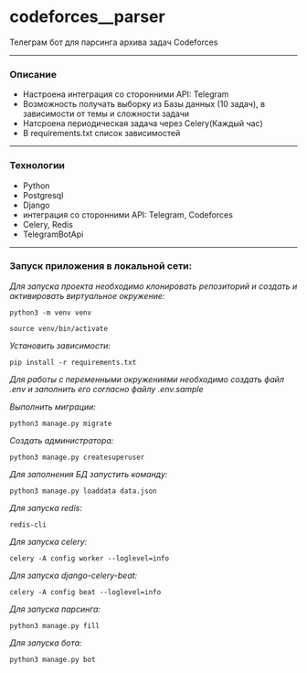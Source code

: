 # codeforces__parser
Телеграм бот для парсинга архива задач Codeforces

---
### Описание
- Настроена интеграция со сторонними API: Telegram
- Возможность  получать выборку из Базы данных (10 задач), в зависимости от темы и сложности задачи
- Натсроена периодическая задача через Celery(Каждый час)
- В requirements.txt список зависимостей
---
### Технологии
- Python 
- Postgresql
- Django
- интеграция со сторонними API: Telegram, Codeforces
- Celery, Redis
- TelegramBotApi

---

### Запуск приложения в локальной сети:

_Для запуска проекта необходимо клонировать репозиторий и создать и активировать виртуальное окружение:_

```
python3 -m venv venv

source venv/bin/activate
```

_Установить зависимости:_

```
pip install -r requirements.txt
```

_Для работы с переменными окружениями необходимо создать файл .env и заполнить его согласно файлу .env.sample_

_Выполнить миграции:_

```
python3 manage.py migrate
```
_Создать администратора:_

```
python3 manage.py createsuperuser
```

_Для заполнения БД запустить команду:_

```
python3 manage.py loaddata data.json
```

_Для запуска redis_:

```
redis-cli
```

_Для запуска celery:_

```
celery -A config worker --loglevel=info
```

_Для запуска django-celery-beat:_

```
celery -A config beat --loglevel=info
```

_Для запуска парсинга:_

```
python3 manage.py fill
```

_Для запуска бота:_

```
python3 manage.py bot
```
